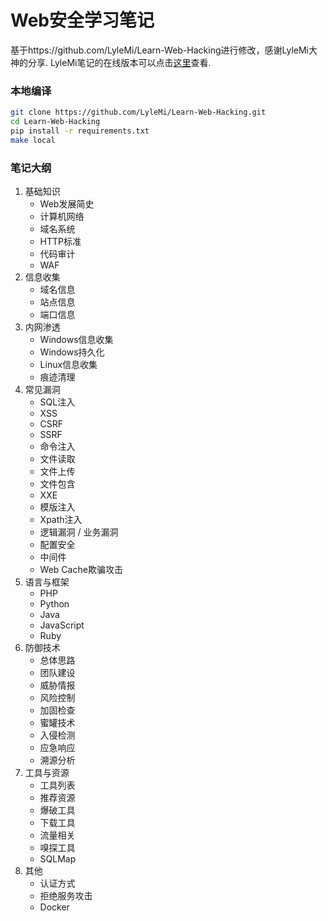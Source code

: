 # Web安全学习笔记

基于https://github.com/LyleMi/Learn-Web-Hacking进行修改，感谢LyleMi大神的分享.
LyleMi笔记的在线版本可以点击[这里](https://websec.readthedocs.io)查看.

### 本地编译

```bash
git clone https://github.com/LyleMi/Learn-Web-Hacking.git
cd Learn-Web-Hacking
pip install -r requirements.txt
make local
```

### 笔记大纲

1. 基础知识
    - Web发展简史
    - 计算机网络
    - 域名系统
    - HTTP标准
    - 代码审计
    - WAF
2. 信息收集
    - 域名信息
    - 站点信息
    - 端口信息
3. 内网渗透
    - Windows信息收集
    - Windows持久化
    - Linux信息收集
    - 痕迹清理
4. 常见漏洞
    - SQL注入
    - XSS
    - CSRF
    - SSRF
    - 命令注入
    - 文件读取
    - 文件上传
    - 文件包含
    - XXE
    - 模版注入
    - Xpath注入
    - 逻辑漏洞 / 业务漏洞
    - 配置安全
    - 中间件
    - Web Cache欺骗攻击
5. 语言与框架
    - PHP
    - Python
    - Java
    - JavaScript
    - Ruby
6. 防御技术
    - 总体思路
    - 团队建设
    - 威胁情报
    - 风险控制
    - 加固检查
    - 蜜罐技术
    - 入侵检测
    - 应急响应
    - 溯源分析
7. 工具与资源
    - 工具列表
    - 推荐资源
    - 爆破工具
    - 下载工具
    - 流量相关
    - 嗅探工具
    - SQLMap
8. 其他
    - 认证方式
    - 拒绝服务攻击
    - Docker
